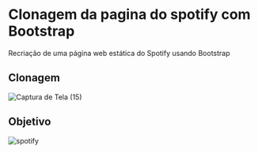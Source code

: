 # Clonagem da pagina do spotify com Bootstrap
 Recriação de uma página web estática do Spotify usando Bootstrap
## Clonagem
![Captura de Tela (15)](https://user-images.githubusercontent.com/69735292/115404816-0edda200-a1c4-11eb-85a8-e29a467d5fb1.png)
## Objetivo
 ![spotify](https://user-images.githubusercontent.com/69735292/115404743-fff6ef80-a1c3-11eb-8eba-c2a50c423e31.png)

